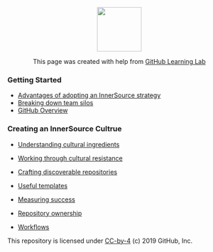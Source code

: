 <p align="center"><img width="100" src="https://lab.github.com/public/images/avatar.png"></p>

<p align="center">This page was created with help from <a href="https://lab.github.com/">GitHub Learning Lab</a></p>

### Getting Started

- [Advantages of adopting an InnerSource strategy](adopting-innersource-strategy/)
- [Breaking down team silos](breaking-down-silos/)
- [GitHub Overview](github-overview/)

### Creating an InnerSource Cultrue

- [Understanding cultural ingredients](cultural-ingredients/)
- [Working through cultural resistance](cultural-resistence/)

- [Crafting discoverable repositories](discoverable/)
- [Useful templates](templates/)
- [Measuring success](metrics/)
- [Repository ownership](repo-ownership/)
- [Workflows](workflows/)

This repository is licensed under [CC-by-4](../LICENSE) (c) 2019 GitHub, Inc.
